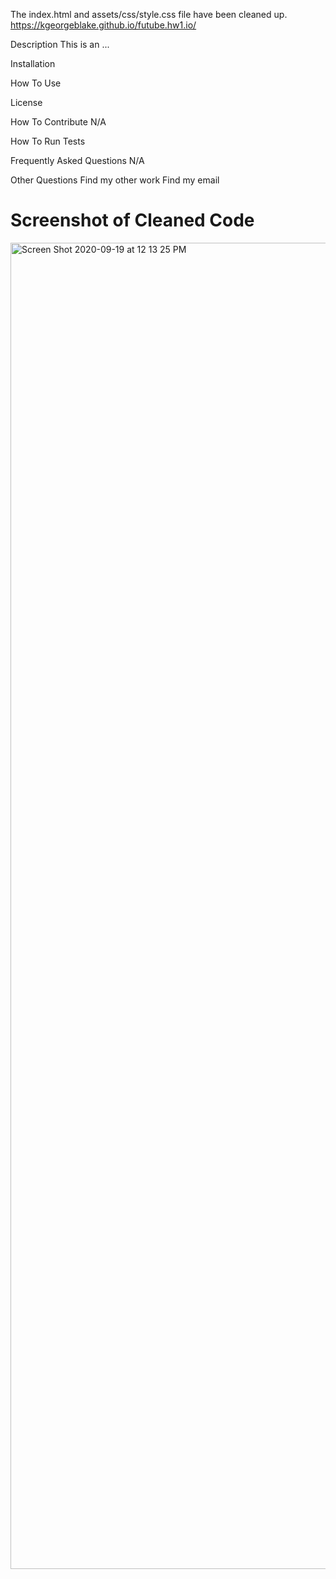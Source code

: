 The index.html and assets/css/style.css file have been cleaned up. 
 https://kgeorgeblake.github.io/futube.hw1.io/





Description
This is an ...

Installation


How To Use


License 

How To Contribute
N/A

How To Run Tests


Frequently Asked Questions
N/A

Other Questions
Find my other work
Find my email

# Screenshot of Cleaned Code

<img width="2122" alt="Screen Shot 2020-09-19 at 12 13 25 PM" src="https://user-images.githubusercontent.com/64648897/93671504-92d67c80-fa71-11ea-92e8-3784c3c12fd7.png">

